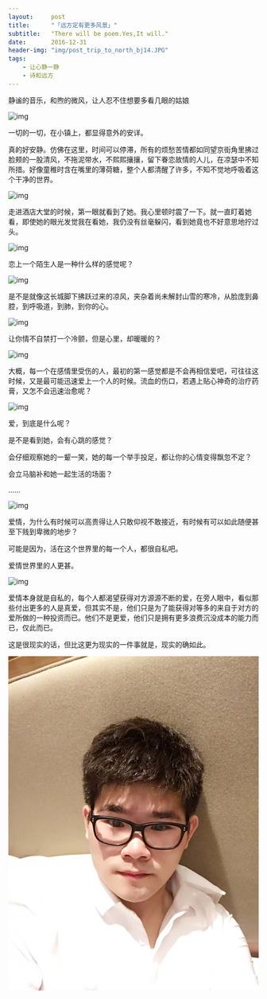 ```yaml
---
layout:     post
title:      "「远方定有更多风景」"
subtitle:   "There will be poem.Yes,It will."
date:       2016-12-31
header-img: "img/post_trip_to_north_bj14.JPG"
tags:
    - 让心静一静
    - 诗和远方
---
```


静谧的音乐，和煦的微风，让人忍不住想要多看几眼的姑娘

![img](/img/post_trip_to_north_bj12.JPG)

一切的一切，在小镇上，都显得意外的安详。

真的好安静。仿佛在这里，时间可以停滞，所有的烦愁苦情都如同望京街角里拂过脸颊的一股清风，不拖泥带水，不熙熙攘攘，留下眷恋故情的人儿，在凉瑟中不知所措。好像童稚时含在嘴里的薄荷糖，整个人都清醒了许多，不知不觉地呼吸着这个干净的世界。

![img](/img/post_trip_to_north_bj04.JPG)

走进酒店大堂的时候，第一眼就看到了她。我心里顿时震了一下。就一直盯着她看，即使她的眼光发觉我在看她，我仍没有丝毫躲闪，看到她竟也不好意思地拧过头。

![img](/img/post_trip_to_north_bj05.JPG)

恋上一个陌生人是一种什么样的感觉呢？

![img](/img/post_trip_to_north_bj10.JPG)

是不是就像这长城脚下拂跃过来的凉风，夹杂着尚未解封山雪的寒冷，从脸庞到鼻腔，到呼吸道，到肺，到你的心。

![img](/img/post_trip_to_north_bj11.JPG)

让你情不自禁打一个冷颤，但是心里，却暖暖的？

![img](/img/post_trip_to_north_bj12.JPG)

大概，每一个在感情里受伤的人，最初的第一感觉都是不会再相信爱吧，可往往这时候，又是最可能迅速爱上一个人的时候。流血的伤口，若遇上贴心神奇的治疗药膏，又怎不会迅速治愈呢？

![img](/img/post_trip_to_north_bj15.JPG)

爱，到底是什么呢？

是不是看到她，会有心跳的感觉？

会仔细观察她的一颦一笑，她的每一个举手投足，都让你的心情变得飘忽不定？

会立马脑补和她一起生活的场面？

……

![img](/img/post_trip_to_north_bj17.JPG)

爱情，为什么有时候可以高贵得让人只敢仰视不敢接近，有时候有可以如此随便甚至下贱到卑微的地步？

可能是因为，活在这个世界里的每一个人，都很自私吧。

爱情世界里的人更甚。

![img](/img/post_trip_to_north_bj18.JPG)

爱情本身就是自私的，每个人都渴望获得对方源源不断的爱，在旁人眼中，看似那些付出更多的人是真爱，但其实不是，他们只是为了能获得对等多的来自于对方的爱所做的一种投资而已。他们不是更爱，他们只是拥有更多浪费沉没成本的能力而已，仅此而已。

这是很现实的话，但比这更为现实的一件事就是，现实的确如此。

![img](/img/post_trip_to_north_bj19.JPG)
